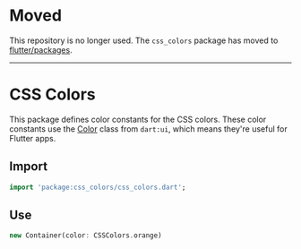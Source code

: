 # Moved

This repository is no longer used. The `css_colors` package has moved to
[flutter/packages](https://github.com/flutter/packages/tree/master/packages/css_colors).

---

CSS Colors
==========

This package defines color constants for the CSS colors. These color constants
use the [Color](https://docs.flutter.io/flutter/dart-ui/Color-class.html) class
from `dart:ui`, which means they're useful for Flutter apps.

Import
------

```dart
import 'package:css_colors/css_colors.dart';
```

Use
---

```dart
new Container(color: CSSColors.orange)
```
